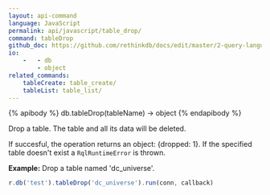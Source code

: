 ```yaml
---
layout: api-command 
language: JavaScript
permalink: api/javascript/table_drop/
command: tableDrop
github_doc: https://github.com/rethinkdb/docs/edit/master/2-query-language/api/javascript/manipulating-tables/tableDrop.md
io:
    -   - db
        - object
related_commands:
    tableCreate: table_create/
    tableList: table_list/
---
```


{% apibody %}
db.tableDrop(tableName) → object
{% endapibody %}

Drop a table. The table and all its data will be deleted.

If succesful, the operation returns an object: {dropped: 1}. If the specified table
doesn't exist a `RqlRuntimeError` is thrown.

__Example:__ Drop a table named 'dc_universe'.

```js
r.db('test').tableDrop('dc_universe').run(conn, callback)
```


